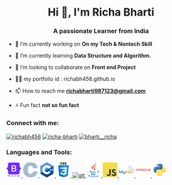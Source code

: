 <h1 align="center">Hi 👋, I'm Richa Bharti</h1>
<h3 align="center">A passionate Learner from India</h3>

- 🔭 I’m currently working on **On my Tech & Nontech Skill**

- 🌱 I’m currently learning **Data Structure and Algorithm.**

- 👯 I’m looking to collaborate on **Front end Project**

- 👨‍💻 my portfolio id : richabh456.github.io

- 📫 How to reach me **richabharti987123@gmail.com**

- ⚡ Fun fact **not so fun fact**

<h3 align="left">Connect with me:</h3>
<p align="left">
<a href="https://dev.to/richabh456" target="blank"><img align="center" src="https://cdn.jsdelivr.net/npm/simple-icons@3.0.1/icons/dev-dot-to.svg" alt="richabh456" height="30" width="40" /></a>
<a href="https://linkedin.com/in/richa-bharti-26a212180" target="blank"><img align="center" src="https://cdn.jsdelivr.net/npm/simple-icons@3.0.1/icons/linkedin.svg" alt="richa-bharti" height="30" width="40" /></a>
<a href="https://instagram.com/bharti__richa" target="blank"><img align="center" src="https://cdn.jsdelivr.net/npm/simple-icons@3.0.1/icons/instagram.svg" alt="bharti__richa" height="30" width="40" /></a>
</p>

<h3 align="left">Languages and Tools:</h3>
<p align="left"> <a href="https://getbootstrap.com" target="_blank"> <img src="https://raw.githubusercontent.com/devicons/devicon/master/icons/bootstrap/bootstrap-plain-wordmark.svg" alt="bootstrap" width="40" height="40"/> </a> <a href="https://www.cprogramming.com/" target="_blank"> <img src="https://raw.githubusercontent.com/devicons/devicon/master/icons/c/c-original.svg" alt="c" width="40" height="40"/> </a> <a href="https://www.w3schools.com/cpp/" target="_blank"> <img src="https://raw.githubusercontent.com/devicons/devicon/master/icons/cplusplus/cplusplus-original.svg" alt="cplusplus" width="40" height="40"/> </a> <a href="https://www.w3schools.com/css/" target="_blank"> <img src="https://raw.githubusercontent.com/devicons/devicon/master/icons/css3/css3-original-wordmark.svg" alt="css3" width="40" height="40"/> </a> <a href="https://git-scm.com/" target="_blank"> <img src="https://www.vectorlogo.zone/logos/git-scm/git-scm-icon.svg" alt="git" width="40" height="40"/> </a> <a href="https://www.java.com" target="_blank"> <img src="https://raw.githubusercontent.com/devicons/devicon/master/icons/java/java-original.svg" alt="java" width="40" height="40"/> </a> <a href="https://developer.mozilla.org/en-US/docs/Web/JavaScript" target="_blank"> <img src="https://raw.githubusercontent.com/devicons/devicon/master/icons/javascript/javascript-original.svg" alt="javascript" width="40" height="40"/> </a> <a href="https://www.mysql.com/" target="_blank"> <img src="https://raw.githubusercontent.com/devicons/devicon/master/icons/mysql/mysql-original-wordmark.svg" alt="mysql" width="40" height="40"/> </a> <a href="https://www.oracle.com/" target="_blank"> <img src="https://raw.githubusercontent.com/devicons/devicon/master/icons/oracle/oracle-original.svg" alt="oracle" width="40" height="40"/> </a> <a href="https://www.python.org" target="_blank"> <img src="https://raw.githubusercontent.com/devicons/devicon/master/icons/python/python-original.svg" alt="python" width="40" height="40"/> </a> </p>

